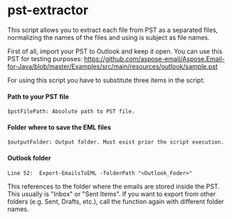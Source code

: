 # pst-extractor
This script allows you to extract each file from PST as a separated files, normalizing the names of the files and using is subject as file names.

First of all, import your PST to Outlook and keep it open. You can use this PST for testing purposes: https://github.com/aspose-email/Aspose.Email-for-Java/blob/master/Examples/src/main/resources/outlook/sample.pst

For using this script you have to substitute three items in the script:

#### Path to your PST file
    $pstFilePath: Absolute path to PST file. 
#### Folder where to save the EML files
    $outputFolder: Output folder. Must exist prior the script execution.
#### Outlook folder
```
Line 52:  Export-EmailsToEML -folderPath "<Outlook_Foder>"
```
This references to the folder where the emails are stored inside the PST. This usually is "Inbox" or "Sent Items". If you want to export from other folders (e.g. Sent, Drafts, etc.), call the function again with different folder names.
